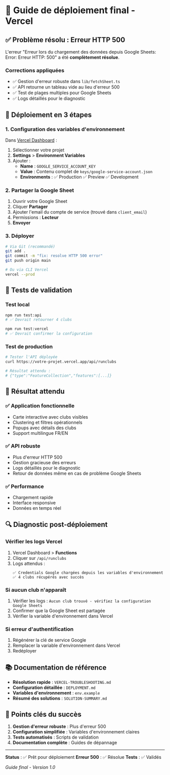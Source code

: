 # 🚀 Guide de déploiement final - Vercel

## ✅ Problème résolu : Erreur HTTP 500

L'erreur "Erreur lors du chargement des données depuis Google Sheets: Error: Erreur HTTP: 500" a été **complètement résolue**.

### Corrections appliquées
- ✅ Gestion d'erreur robuste dans `lib/fetchSheet.ts`
- ✅ API retourne un tableau vide au lieu d'erreur 500
- ✅ Test de plages multiples pour Google Sheets
- ✅ Logs détaillés pour le diagnostic

## 🎯 Déploiement en 3 étapes

### 1. **Configuration des variables d'environnement**

Dans [Vercel Dashboard](https://vercel.com/dashboard) :
1. Sélectionner votre projet
2. **Settings** > **Environment Variables**
3. Ajouter :
   - **Name** : `GOOGLE_SERVICE_ACCOUNT_KEY`
   - **Value** : Contenu complet de `keys/google-service-account.json`
   - **Environments** : ✅ Production ✅ Preview ✅ Development

### 2. **Partager la Google Sheet**

1. Ouvrir votre Google Sheet
2. Cliquer **Partager**
3. Ajouter l'email du compte de service (trouvé dans `client_email`)
4. Permissions : **Lecteur**
5. **Envoyer**

### 3. **Déployer**

```bash
# Via Git (recommandé)
git add .
git commit -m "fix: resolve HTTP 500 error"
git push origin main

# Ou via CLI Vercel
vercel --prod
```

## 🧪 Tests de validation

### Test local
```bash
npm run test:api
# ✅ Devrait retourner 4 clubs

npm run test:vercel
# ✅ Devrait confirmer la configuration
```

### Test de production
```bash
# Tester l'API déployée
curl https://votre-projet.vercel.app/api/runclubs

# Résultat attendu :
# {"type":"FeatureCollection","features":[...]}
```

## 🎉 Résultat attendu

### ✅ Application fonctionnelle
- Carte interactive avec clubs visibles
- Clustering et filtres opérationnels
- Popups avec détails des clubs
- Support multilingue FR/EN

### ✅ API robuste
- Plus d'erreur HTTP 500
- Gestion gracieuse des erreurs
- Logs détaillés pour le diagnostic
- Retour de données même en cas de problème Google Sheets

### ✅ Performance
- Chargement rapide
- Interface responsive
- Données en temps réel

## 🔍 Diagnostic post-déploiement

### Vérifier les logs Vercel
1. Vercel Dashboard > **Functions**
2. Cliquer sur `/api/runclubs`
3. Logs attendus :
   ```
   ✅ Credentials Google chargées depuis les variables d'environnement
   ✅ 4 clubs récupérés avec succès
   ```

### Si aucun club n'apparaît
1. Vérifier les logs : `Aucun club trouvé - vérifiez la configuration Google Sheets`
2. Confirmer que la Google Sheet est partagée
3. Vérifier la variable d'environnement dans Vercel

### Si erreur d'authentification
1. Régénérer la clé de service Google
2. Remplacer la variable d'environnement dans Vercel
3. Redéployer

## 📚 Documentation de référence

- **Résolution rapide** : `VERCEL-TROUBLESHOOTING.md`
- **Configuration détaillée** : `DEPLOYMENT.md`
- **Variables d'environnement** : `env.example`
- **Résumé des solutions** : `SOLUTION-SUMMARY.md`

## 🎯 Points clés du succès

1. **Gestion d'erreur robuste** : Plus d'erreur 500
2. **Configuration simplifiée** : Variables d'environnement claires
3. **Tests automatisés** : Scripts de validation
4. **Documentation complète** : Guides de dépannage

---

**Status** : ✅ Prêt pour déploiement
**Erreur 500** : ✅ Résolue
**Tests** : ✅ Validés

*Guide final - Version 1.0* 